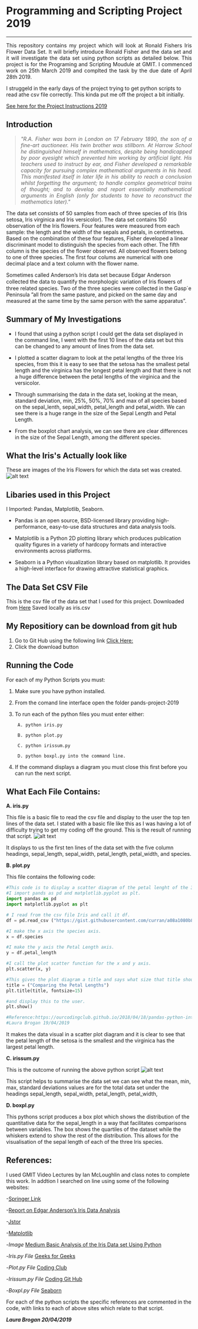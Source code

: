 # **Programming and Scripting Project 2019**
***********************************************
<p align="justify">This repository contains my project which will look at Ronald Fishers Iris Flower Data Set.  It will briefly introduce Ronald Fisher and the data set and it will investigate the data set using python scripts as detailed below. This project is for the Programing and Scripting Moudule at GMIT.
I commenced work on 25th March 2019 and complted the task by the due date of April 28th 2019.

I struggeld in the early days of the project trying to get python scripts to read athe csv file correctly. This kinda put me off the project a bit initially.  </p>

[See here for the Project Instructions 2019](https://github.com/ianmcloughlin/project-pands/raw/master/project.pdf)

## Introduction

>*<p align="justify"> "R.A. Fisher was born in London on 17 February 1890, the son of a fine-art auctioneer. His twin brother was stillborn. At Harrow School he distinguished himself in mathematics, despite being handicapped by poor eyesight which prevented him working by artificial light. His teachers used to instruct by ear, and Fisher developed a remarkable capacity for pursuing complex mathematical arguments in his head. This manifested itself in later life in his ability to reach a conclusion whilst forgetting the argument; to handle complex geometrical trains of thought; and to develop and report essentially mathematical arguments in English (only for students to have to reconstruct the mathematics later)."*

The data set consists of 50 samples from each of three species of Iris (Iris setosa, Iris virginica and Iris versicolor). The data set contains 150 observation of the Iris flowers. Four features were measured from each sample: the length and the width of the sepals and petals, in centimetres. Based on the combination of these four features, Fisher developed a linear discriminant model to distinguish the species from each other. The fifth column is the species of the flower observed. All observed flowers belong to one of three species.  The first four colums are numerical with one decimal place and a text column with the flower name.

Sometimes called Anderson’s Iris data set because Edgar Anderson collected the data to quantify the
morphologic variation of Iris ﬂowers of three related species. Two of the three species were collected in the Gasp´e Peninsula ”all from the same pasture, and picked on the same day and measured at the same time by the same person with the same apparatus”. </p>

## Summary of My Investigations
+ I found that using a python script I could get the data set displayed in the command line, I went with the first 10 lines of the data set but this can be changed to any amount of lines from the data set.

+ I plotted a scatter diagram to look at the petal lengths of the three Iris species, from this it is easy to see that the setosa has the smallest petal length and the virginica has the longest petal length and that there is not a huge difference between the petal lengths of the virginica and the versicolor.

+ Through summarising the data in the data set, looking at the mean, standard deviation, min, 25%, 50%, 70% and max of all species based on the sepal_lenth, sepal_width, petal_length and petal_width. We can see there is a huge range in the size of the Sepal Length and Petal Length.

+ From the boxplot chart analysis, we can see there are clear differences in the size of the Sepal Length, among the different species. 

## What the Iris's Actually look like
These are images of the Iris Flowers for which the data set was created. 
![alt text](https://github.com/LauraBrogan/pands-project-2019/blob/master/Images%20of%20the%20Iris%20Species.jpg)

## Libaries used in this Project
I Imported: Pandas, Matplotlib, Seaborn.

* Pandas is an open source, BSD-licensed library providing high-performance, easy-to-use data structures and data analysis tools.

* Matplotlib is a Python 2D plotting library which produces publication quality figures in a variety of hardcopy formats and interactive environments across platforms.

* Seaborn is a Python visualization library based on matplotlib. It provides a high-level interface for drawing attractive statistical graphics.

## The Data Set CSV File
This is the csv file of the data set that I used for this project. 
Downloaded from [Here](https://raw.githubusercontent.com/uiuc-cse/data-fa14/gh-pages/data/iris.csv)
Saved locally as iris.csv

## My Repositiory can be download from git hub 
1. Go to Git Hub using the following link [Click Here:](https://github.com/LauraBrogan/pands-project-2019)
2. Click the download button

## Running the Code
For each of my Python Scripts you must:
1. Make sure you have python installed.
2. From the comand line interface open the folder pands-project-2019
3. To run each of the python files you must enter either:

        A. python iris.py 

        B. python plot.py 

        C. python irissum.py 

        D. python boxpl.py into the command line.

4. If the command displays a diagram you must close this first before you can run the next script.

## What Each File Contains:
**A. iris.py**

This file is a basic file to read the csv file and display to the user the top ten lines of the data set. 
I stated with a basic file like this as I was having a lot of difficulty trying to get my coding off the ground.  This is the result of running that script. 
![alt text](https://github.com/LauraBrogan/pands-project-2019/blob/master/iris.JPG)

It displays to us the first ten lines of the data set with the five column headings, sepal_length,  sepal_width,  petal_length,  petal_width, and species.

**B. plot.py**

This file contains the following code:
```python
#This code is to display a scatter diagram of the petal lenght of the 3 varities of Iris flower. 
#I import pands as pd and matplotlib.pyplot as plt. 
import pandas as pd
import matplotlib.pyplot as plt

# I read from the csv file Iris and call it df.
df = pd.read_csv ("https://gist.githubusercontent.com/curran/a08a1080b88344b0c8a7/raw/d546eaee765268bf2f487608c537c05e22e4b221/iris.csv")

#I make the x axis the species axis.
x = df.species

#I make the y axis the Petal Length axis.
y = df.petal_length

#I call the plot scatter function for the x and y axis.
plt.scatter(x, y)

#This gives the plot diagram a title and says what size that title should be in this case 15. 
title = ("Comparing the Petal Lengths")
plt.title(title, fontsize=15)

#and display this to the user.
plt.show()

#Reference:https://ourcodingclub.github.io/2018/04/18/pandas-python-intro.html#following
#Laura Brogan 19/04/2019
```
It makes the data visual in a scatter plot diagram and it is clear to see that the petal length of the setosa is the smallest and the virginica has the largest petal length.

**C. irissum.py**

This is the outcome of running the above python script
![alt text](https://github.com/LauraBrogan/pands-project-2019/blob/master/irissum.JPG)

This script helps to summarise the data set we can see what the mean, min, max, standard deviations values are for the total data set under the headings sepal_length,  sepal_width,  petal_length,  petal_width,

**D. boxpl.py**

This pythons script produces a box plot which shows the distribution of the quantitative data for the sepal_length in a way that facilitates comparisons between variables. The box shows the quartiles of the dataset while the whiskers extend to show the rest of the distribution. This allows for the visualisation of the sepal length of each of the three Iris species.

## References:
I used GMIT Video Lectures by Ian McLoughlin and class notes to complete this work.
In addtion I searched on line using some of the following websites:

-[Springer Link](https://link.springer.com/referenceworkentry/10.1007%2F978-1-349-58802-2_581)

-[Report on Edgar Anderson’s Iris Data Analysis](https://www.academia.edu/13069408/Report_on_Edgar_Anderson_s_Iris_Data_Analysis)

-[Jstor](https://www.jstor.org/stable/2528392?read-now=1&seq=2#page_scan_tab_contents)

-[Matplotlib](https://matplotlib.org/)

-*Image* [Medium Basic Analysis of the Iris Data set Using Python](https://medium.com/codebagng/basic-analysis-of-the-iris-data-set-using-python-2995618a6342)

-*Iris.py File* [Geeks for Geeks](https://www.geeksforgeeks.org/python-pandas-dataframe-series-head-method/)

-*Plot.py File* [Coding Club](https://ourcodingclub.github.io/2018/04/18/pandas-python-intro.html#following)

-*Irissum.py File* [Coding Git Hub](https://raw.githubusercontent.com/RitRa/Project2018-iris/master/Project%2B2018%2B-%2BFishers%2BIris%2Bdata%2Bset%2Banalysis.py)

-*Boxpl.py File* [Seaborn](https://seaborn.pydata.org/generated/seaborn.boxplot.html)

For each of the python scripts the specific references are commented in the code, with links to each of above sites which relate to that script. 

***Laura Brogan 20/04/2019*** 